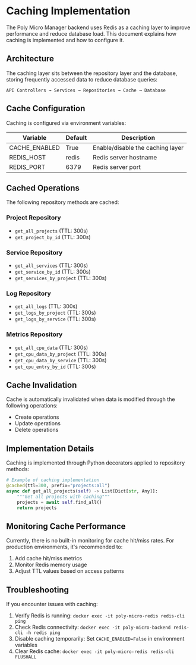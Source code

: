 # Caching Implementation

The Poly Micro Manager backend uses Redis as a caching layer to improve performance and reduce database load. This document explains how caching is implemented and how to configure it.

## Architecture

The caching layer sits between the repository layer and the database, storing frequently accessed data to reduce database queries:

```
API Controllers → Services → Repositories → Cache → Database
```

## Cache Configuration

Caching is configured via environment variables:

| Variable      | Default | Description                      |
|---------------|---------|----------------------------------|
| CACHE_ENABLED | True    | Enable/disable the caching layer |
| REDIS_HOST    | redis   | Redis server hostname            |
| REDIS_PORT    | 6379    | Redis server port                |

## Cached Operations

The following repository methods are cached:

### Project Repository
- `get_all_projects` (TTL: 300s)
- `get_project_by_id` (TTL: 300s)

### Service Repository
- `get_all_services` (TTL: 300s)
- `get_service_by_id` (TTL: 300s)
- `get_services_by_project` (TTL: 300s)

### Log Repository
- `get_all_logs` (TTL: 300s)
- `get_logs_by_project` (TTL: 300s)
- `get_logs_by_service` (TTL: 300s)

### Metrics Repository
- `get_all_cpu_data` (TTL: 300s)
- `get_cpu_data_by_project` (TTL: 300s)
- `get_cpu_data_by_service` (TTL: 300s)
- `get_cpu_entry_by_id` (TTL: 300s)

## Cache Invalidation

Cache is automatically invalidated when data is modified through the following operations:
- Create operations
- Update operations
- Delete operations

## Implementation Details

Caching is implemented through Python decorators applied to repository methods:

```python
# Example of caching implementation
@cached(ttl=300, prefix="projects:all")
async def get_all_projects(self) -> List[Dict[str, Any]]:
    """Get all projects with caching"""
    projects = await self.find_all()
    return projects
```

## Monitoring Cache Performance

Currently, there is no built-in monitoring for cache hit/miss rates. For production environments, it's recommended to:

1. Add cache hit/miss metrics
2. Monitor Redis memory usage
3. Adjust TTL values based on access patterns

## Troubleshooting

If you encounter issues with caching:

1. Verify Redis is running: `docker exec -it poly-micro-redis redis-cli ping`
2. Check Redis connectivity: `docker exec -it poly-micro-backend redis-cli -h redis ping`
3. Disable caching temporarily: Set `CACHE_ENABLED=False` in environment variables
4. Clear Redis cache: `docker exec -it poly-micro-redis redis-cli FLUSHALL`
